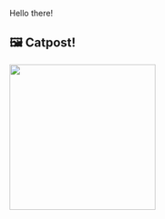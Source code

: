 Hello there!



## 🖼️ Catpost!

<sub>
    <img src="https://cdn2.thecatapi.com/images/u-tIJF0cw.jpg" height="256">
</sub>

